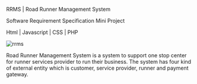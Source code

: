 RRMS | Road Runner Management System

Software Requirement Specification Mini Project

Html | Javascript | CSS | PHP

![rrms](https://user-images.githubusercontent.com/76787324/201714431-6e0f5807-7c15-4bd1-be37-cfd402e848c7.png)

Road Runner Management System is a system to support one stop center for runner services provider to run their business. The system has four kind of external entity which is customer, service provider, runner and payment gateway.
